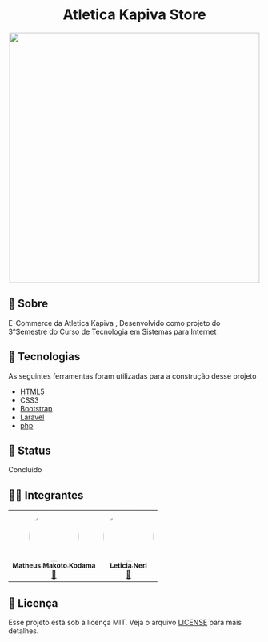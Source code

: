 <h1 align="center">Atletica Kapiva Store</h1>

<div align="center">
<img src="https://user-images.githubusercontent.com/39354289/160023376-4e7723e0-889d-4214-bd43-0ada5241063b.png" alt="" width="500px" align="center">
</div>


## :bookmark: Sobre
<p>
  E-Commerce da Atletica Kapiva , Desenvolvido como projeto do 3°Semestre do Curso de Tecnologia em Sistemas para Internet
</p>

## :rocket: Tecnologias

As seguintes ferramentas foram utilizadas para a construção desse projeto

-  [HTML5](https://html5.org/)
-  CSS3
-  [Bootstrap](https://getbootstrap.com/)
-  [Laravel](https://laravel.com)
-  [php](https://www.php.net)

## :checkered_flag: Status
<p>
Concluido
</p>


## :technologist: Integrantes
<table>
  <tr>
    <td align="center"><a href="https://github.com/MMKODAMA"><img style="border-radius: 50%;" src="https://avatars2.githubusercontent.com/u/39354289?s=460&u=a4809d3dd00f4207207684c69ce5c582ba5baec3&v=4" width="100px;" alt=""/><br /><sub><b>Matheus Makoto Kodama</b></sub></a><br /><a href="https://github.com/MMKODAMA" title="GitHub Matheus Makoto">🚀</a></td>
    <td align="center"><a href="https://github.com/Leticia-Neri"><img style="border-radius: 50%;" src="https://avatars.githubusercontent.com/u/89050769?v=4" width="100px;" alt=""/><br /><sub><b>Leticia Neri</b></sub></a><br /><a href="https://github.com/Leticia-Neri" title="GitHub Leticia Neri">🚀</a></td>
  </tr>
</table>

## :memo: Licença
Esse projeto está sob a licença MIT. Veja o arquivo [LICENSE](LICENSE) para mais detalhes.
